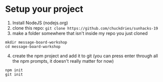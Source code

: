 # Setup your project

1. Install NodeJS (nodejs.org)
2. clone this repo: `git clone https://github.com/chuckdries/sunhacks-19`
3. make a folder somewhere that isn't inside my repo you just cloned

```
mkdir message-board-workshop
cd message-board-workshop
```

4. create the npm project and add it to git (you can press enter through all the npm prompts, it doesn't really matter for now)

```
npm init
git init
```
